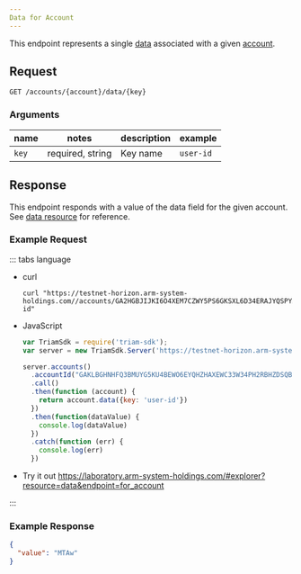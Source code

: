```yaml
---
Data for Account
---
```


This endpoint represents a single [data](../resources/data.md) associated with a given [account](../resources/account.md).

## Request

```
GET /accounts/{account}/data/{key}
```

### Arguments

| name     | notes                          | description                                                      | example                                                   |
| ------   | -------                        | -----------                                                      | -------                                                   |
| `key`| required, string               | Key name | `user-id`|


## Response

This endpoint responds with a value of the data field for the given account. See [data resource](../resources/data.md) for reference.

### Example Request
::: tabs language

- curl
  ```curl
  curl "https://testnet-horizon.arm-system-holdings.com//accounts/GA2HGBJIJKI6O4XEM7CZWY5PS6GKSXL6D34ERAJYQSPYA6X6AI7HYW36/data/user-id"
  ```
- JavaScript
  ```js
  var TriamSdk = require('triam-sdk');
  var server = new TriamSdk.Server('https://testnet-horizon.arm-system-holdings.com/');

  server.accounts()
    .accountId("GAKLBGHNHFQ3BMUYG5KU4BEWO6EYQHZHAXEWC33W34PH2RBHZDSQBD75")
    .call()
    .then(function (account) {
      return account.data({key: 'user-id'})
    })
    .then(function(dataValue) {
      console.log(dataValue)
    })
    .catch(function (err) {
      console.log(err)
    })
  ```
- Try it out
  https://laboratory.arm-system-holdings.com/#explorer?resource=data&endpoint=for_account

:::
### Example Response

```json
{
  "value": "MTAw"
}
```
